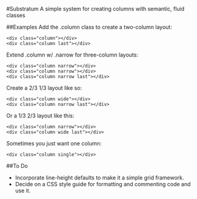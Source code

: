 #Substratum
A simple system for creating columns with semantic, fluid classes

##Examples
Add the .column class to create a two-column layout:

	<div class="column"></div>
	<div class="column last"></div>

Extend .column w/ .narrow for three-column layouts:

	<div class="column narrow"></div>
	<div class="column narrow"></div>
	<div class="column narrow last"></div>

Create a 2/3 1/3 layout like so:

	<div class="column wide"></div>
	<div class="column narrow last"></div>

Or a 1/3 2/3 layout like this:

	<div class="column narrow"></div>
	<div class="column wide last"></div>

Sometimes you just want one column:

	<div class="column single"></div>

##To Do
* Incorporate line-height defaults to make it a simple grid framework.
* Decide on a CSS style guide for formatting and commenting code and use it.
